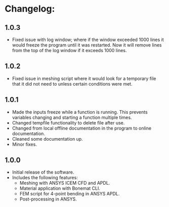 # Changelog:

## 1.0.3

- Fixed issue with log window; where if the window exceeded 1000 lines it would freeze the program until it was 
restarted. Now it will remove lines from the top of the log window if it exceeds 1000 lines.

## 1.0.2

- Fixed issue in meshing script where it would look for a temporary file that it did not need to unless certain
conditions were met.

## 1.0.1

- Made the inputs freeze while a function is running. 
This prevents variables changing and starting a function multiple times.
- Changed tempfile functionality to delete file after use.
- Changed from local offline documentation in the program to online documentation.
- Cleaned some documentation up.
- Minor fixes.

## 1.0.0

- Initial release of the software.
- Includes the following features:
  - Meshing with ANSYS ICEM CFD and APDL.
  - Material application with Bonemat CLI.
  - FEM script for 4-point bending in ANSYS APDL.
  - Post-processing in ANSYS.